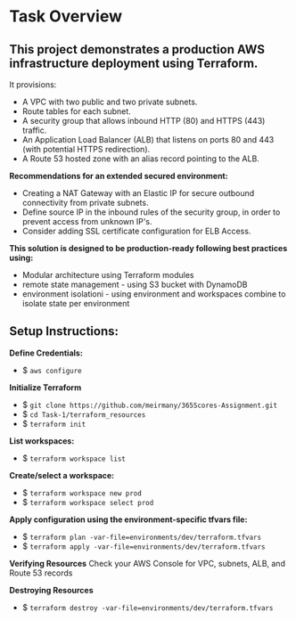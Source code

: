 # Task Overview
## This project demonstrates a production AWS infrastructure deployment using Terraform.  
   It provisions:
- A VPC with two public and two private subnets.
- Route tables for each subnet.
- A security group that allows inbound HTTP (80) and HTTPS (443) traffic.
- An Application Load Balancer (ALB) that listens on ports 80 and 443 (with potential HTTPS redirection).
- A Route 53 hosted zone with an alias record pointing to the ALB.

**Recommendations for an extended secured environment:**
- Creating a NAT Gateway with an Elastic IP for secure outbound connectivity from private subnets.
- Define source IP in the inbound rules of the security group, in order to prevent access from unknown IP's.
- Consider adding SSL certificate configuration for ELB Access.


**This solution is designed to be production-ready following best practices using:**
- Modular architecture using Terraform modules 
- remote state management - using S3 bucket with DynamoDB
- environment isolationi - using environment and workspaces combine to isolate state per environment

## Setup Instructions:

**Define Credentials:**
- $ `aws configure`

**Initialize Terraform**
- $ `git clone https://github.com/meirmany/365Scores-Assignment.git`
- $ `cd Task-1/terraform_resources`
- $ `terraform init`

**List workspaces:**
- $ `terraform workspace list`

**Create/select a workspace:**
- $ `terraform workspace new prod`
- $ `terraform workspace select prod`


**Apply configuration using the environment-specific tfvars file:**
- $ `terraform plan -var-file=environments/dev/terraform.tfvars`
- $ `terraform apply -var-file=environments/dev/terraform.tfvars`

**Verifying Resources**
Check your AWS Console for VPC, subnets, ALB, and Route 53 records

**Destroying Resources**
- $ `terraform destroy -var-file=environments/dev/terraform.tfvars`
